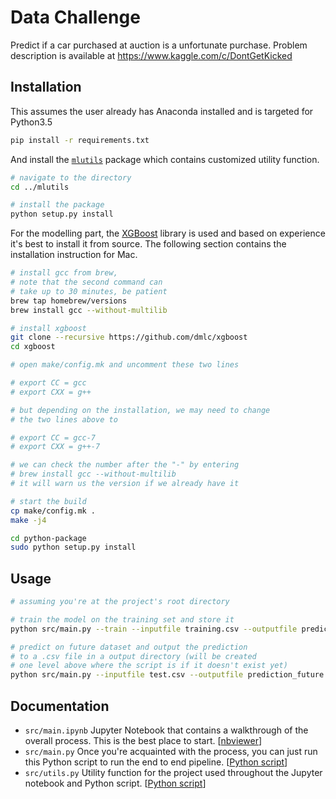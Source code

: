 # Data Challenge

Predict if a car purchased at auction is a unfortunate purchase. Problem description is available at https://www.kaggle.com/c/DontGetKicked

## Installation

This assumes the user already has Anaconda installed and is targeted for Python3.5

```bash
pip install -r requirements.txt
```

And install the [`mlutils`](https://github.com/ethen8181/machine-learning/tree/master/projects/mlutils) package which contains customized utility function.

```bash
# navigate to the directory
cd ../mlutils

# install the package
python setup.py install
```

For the modelling part, the [XGBoost](https://github.com/dmlc/xgboost) library is used and based on experience it's best to install it from source. The following section contains the installation instruction for Mac.

```bash
# install gcc from brew, 
# note that the second command can 
# take up to 30 minutes, be patient
brew tap homebrew/versions
brew install gcc --without-multilib

# install xgboost
git clone --recursive https://github.com/dmlc/xgboost 
cd xgboost

# open make/config.mk and uncomment these two lines

# export CC = gcc
# export CXX = g++

# but depending on the installation, we may need to change
# the two lines above to

# export CC = gcc-7
# export CXX = g++-7

# we can check the number after the "-" by entering 
# brew install gcc --without-multilib
# it will warn us the version if we already have it

# start the build
cp make/config.mk .
make -j4

cd python-package 
sudo python setup.py install
```

## Usage

```bash
# assuming you're at the project's root directory

# train the model on the training set and store it
python src/main.py --train --inputfile training.csv --outputfile prediction.csv

# predict on future dataset and output the prediction
# to a .csv file in a output directory (will be created
# one level above where the script is if it doesn't exist yet)
python src/main.py --inputfile test.csv --outputfile prediction_future.csv
```

## Documentation

- `src/main.ipynb` Jupyter Notebook that contains a walkthrough of the overall process. This is the best place to start. [[nbviewer](http://nbviewer.jupyter.org/github/ethen8181/machine-learning/blob/master/projects/kaggle_dont_get_kicked/src/main.ipynb)]
- `src/main.py` Once you're acquainted with the process, you can just run this Python script to run the end to end pipeline. [[Python script](https://github.com/ethen8181/machine-learning/blob/master/projects/kaggle_dont_get_kicked/src/main.py)]
- `src/utils.py` Utility function for the project used throughout the Jupyter notebook and Python script. [[Python script](https://github.com/ethen8181/machine-learning/blob/master/projects/kaggle_dont_get_kicked/src/utils.py)]
